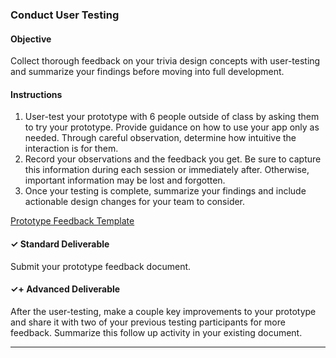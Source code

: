 ### Conduct User Testing

#### Objective

Collect thorough feedback on your trivia design concepts with user-testing and summarize your findings before moving into full development.

#### Instructions

1. User-test your prototype with 6 people outside of class by asking them to try your prototype. Provide guidance on how to use your app only as needed. Through careful observation, determine how intuitive the interaction is for them.
2. Record your observations and the feedback you get. Be sure to capture this information during each session or immediately after.  Otherwise, important information may be lost and forgotten.
3. Once your testing is complete, summarize your findings and include actionable design changes for your team to consider.

[Prototype Feedback Template](https://docs.google.com/document/d/1bGsEUutCAWMs6-1Kei54Z3AM1kAPfwWolVcSmdXk0Q4/edit?usp=sharing)

#### ✓ Standard Deliverable

Submit your prototype feedback document.

#### ✓+ Advanced Deliverable

After the user-testing, make a couple key improvements to your prototype and share it with two of your previous testing participants for more feedback. Summarize this follow up activity in your existing document.

---